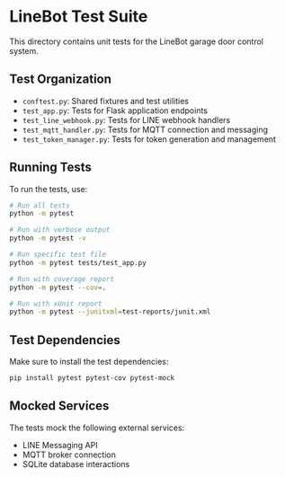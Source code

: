 # LineBot Test Suite

This directory contains unit tests for the LineBot garage door control system.

## Test Organization

- `conftest.py`: Shared fixtures and test utilities
- `test_app.py`: Tests for Flask application endpoints
- `test_line_webhook.py`: Tests for LINE webhook handlers
- `test_mqtt_handler.py`: Tests for MQTT connection and messaging
- `test_token_manager.py`: Tests for token generation and management

## Running Tests

To run the tests, use:

```bash
# Run all tests
python -m pytest

# Run with verbose output
python -m pytest -v

# Run specific test file
python -m pytest tests/test_app.py

# Run with coverage report
python -m pytest --cov=.

# Run with xUnit report
python -m pytest --junitxml=test-reports/junit.xml
```

## Test Dependencies

Make sure to install the test dependencies:

```bash
pip install pytest pytest-cov pytest-mock
```

## Mocked Services

The tests mock the following external services:
- LINE Messaging API
- MQTT broker connection
- SQLite database interactions